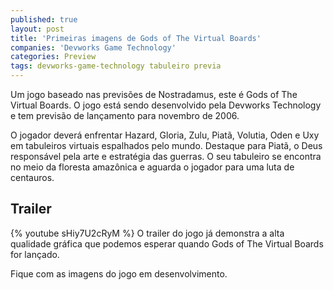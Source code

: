 ```yaml
---
published: true
layout: post
title: 'Primeiras imagens de Gods of The Virtual Boards'
companies: 'Devworks Game Technology'
categories: Preview
tags: devworks-game-technology tabuleiro previa
---
```

Um jogo baseado nas previsões de Nostradamus, este é Gods of The Virtual Boards.
O jogo está sendo desenvolvido pela Devworks Technology e tem previsão de lançamento para novembro de 2006.

O jogador deverá enfrentar Hazard, Gloria, Zulu, Piatã, Volutia, Oden e Uxy em tabuleiros virtuais espalhados pelo mundo. Destaque para Piatã, o Deus responsável pela arte e estratégia das guerras. O seu tabuleiro se encontra no meio da floresta amazônica e aguarda o jogador para uma luta de centauros.

## Trailer
{% youtube sHiy7U2cRyM %}
O trailer do jogo já demonstra a alta qualidade gráfica que podemos esperar quando Gods of The Virtual Boards for lançado.

Fique com as imagens do jogo em desenvolvimento.
